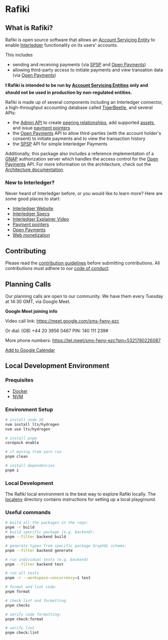 # Rafiki

## What is Rafiki?

Rafiki is open source software that allows an [Account Servicing Entity](./packages/documentation/docs/reference/glossary.md#account-servicing-entity) to enable [Interledger](./packages/documentation/docs/reference/glossary.md#interledger-protocol) functionality on its users' accounts.

This includes

- sending and receiving payments (via [SPSP](./packages/documentation/docs/reference/glossary.md#simple-payments-setup-protocol-spsp) and [Open Payments](./packages/documentation/docs/reference/glossary.md#open-payments))
- allowing third-party access to initiate payments and view transation data (via [Open Payments](./packages/documentation/docs/reference/glossary.md#open-payments))

**❗ Rafiki is intended to be run by [Account Servicing Entities](./packages/documentation/docs/reference/glossary.md#account-servicing-entity) only and should not be used in production by non-regulated entities.**

Rafiki is made up of several components including an Interledger connector, a high-throughput accounting database called [TigerBeetle](./packages/documentation/docs/reference/glossary.md#tigerbeetle), and several APIs:

- the [Admin API](./docs/admin-api.md) to create [peering relationships](./packages/documentation/docs/reference/glossary.md#peer), add supported [assets](./packages/documentation/docs/reference/glossary.md#asset), and issue [payment pointers](./packages/documentation/docs/reference/glossary.md#payment-pointer)
- the [Open Payments](./packages/documentation/docs/reference/glossary.md#open-payments) API to allow third-parties (with the account holder's consent) to initiate payments and to view the transaction history
- the [SPSP](./packages/documentation/docs/reference/glossary.md#simple-payments-setup-protocol-spsp) API for simple Interledger Payments

Additionally, this package also includes a reference implementation of a [GNAP](./packages/documentation/docs/reference/glossary.md#grant-negotiation-authorization-protocol) authorization server which handles the access control for the [Open Payments](./packages/documentation/docs/reference/glossary.md#open-payments) API. For more information on the architecture, check out the [Architecture documentation](./packages/documentation/docs/introduction/architecture.md).

### New to Interledger?

Never heard of Interledger before, or you would like to learn more? Here are some good places to start:

- [Interledger Website](https://interledger.org/)
- [Interledger Specs](https://interledger.org/rfcs/0027-interledger-protocol-4/)
- [Interledger Explainer Video](https://twitter.com/Interledger/status/1567916000074678272)
- [Payment pointers](https://paymentpointers.org/)
- [Open Payments](https://openpayments.guide/)
- [Web monetization](https://webmonetization.org/)

## Contributing

Please read the [contribution guidelines](.github/contributing.md) before submitting contributions. All contributions must adhere to our [code of conduct](.github/code_of_conduct.md).

## Planning Calls

Our planning calls are open to our community. We have them every Tuesday at 14:30 GMT, via Google Meet.

**Google Meet joining info**

Video call link: https://meet.google.com/sms-fwny-ezc

Or dial: ‪(GB) +44 20 3956 0467‬ PIN: ‪140 111 239‬#

More phone numbers: https://tel.meet/sms-fwny-ezc?pin=5321780226087

[Add to Google Calendar](https://calendar.google.com/calendar/event?action=TEMPLATE&tmeid=YjN1NW5ibDloN2dua2IwM2thOWlrZXRvMTVfMjAyMzA0MTdUMTUwMDAwWiBjX2NqMDI3Z21oc3VqazkxZXZpMjRkOXB2bXQ0QGc&tmsrc=c_cj027gmhsujk91evi24d9pvmt4%40group.calendar.google.com&scp=ALL)

## Local Development Environment

### Prequisites

- [Docker](https://docs.docker.com/get-docker/)
- [NVM](https://github.com/nvm-sh/nvm)

### Environment Setup

```sh
# install node 18
nvm install lts/hydrogen
nvm use lts/hydrogen

# install pnpm
corepack enable

# if moving from yarn run
pnpm clean

# install dependencies
pnpm i
```

### Local Development

The Rafiki local environment is the best way to explore Rafiki locally. The [localenv](localenv) directory contains instructions for setting up a local playground.

### Useful commands

```sh
# build all the packages in the repo:
pnpm -r build
# build specific package (e.g. backend):
pnpm --filter backend build

# generate types from specific package GraphQL schema:
pnpm --filter backend generate

# run individual tests (e.g. backend)
pnpm --filter backend test

# run all tests
pnpm -r --workspace-concurrency=1 test

# format and lint code:
pnpm format

# check lint and formatting
pnpm checks

# verify code formatting:
pnpm check:format

# verify lint
pnpm check:lint
```
